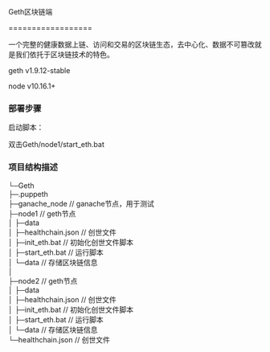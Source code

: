 Geth区块链端

==================

一个完整的健康数据上链、访问和交易的区块链生态，去中心化、数据不可篡改就是我们依托于区块链技术的特色。



geth v1.9.12-stable

node v10.16.1+



### 部署步骤

启动脚本：

双击Geth/node1/start_eth.bat



### 项目结构描述

└─Geth  
    ├─.puppeth  
    ├─ganache_node                  // ganache节点，用于测试  
    ├─node1                         // geth节点  
    │   ├─data  
    │   ├─healthchain.json          // 创世文件   
    │   ├─init_eth.bat              // 初始化创世文件脚本  
    │   ├─start_eth.bat             // 运行脚本  
    │   └─data                      // 存储区块链信息  
    │  
    ├─node2                         // geth节点  
    │   ├─data  
    │   ├─healthchain.json          // 创世文件   
    │   ├─init_eth.bat              // 初始化创世文件脚本  
    │   ├─start_eth.bat             // 运行脚本  
    │   └─data                      // 存储区块链信息  
    └─healthchain.json              // 创世文件   
